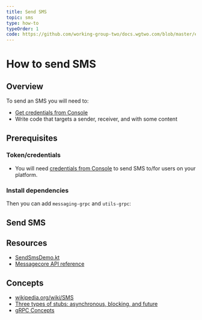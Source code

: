 ```yaml
---
title: Send SMS
topic: sms
type: how-to
typeOrder: 1
code: https://github.com/working-group-two/docs.wgtwo.com/blob/master/examples/sms/src/main/kotlin/SendSms.kt
---
```


# How to send SMS

## Overview

To send an SMS you will need to:
* [Get credentials from Console](https://console.wgtwo.com/api-keys-redirect)
* Write code that targets a sender, receiver, and with some content

## Prerequisites

### Token/credentials
* You will need [credentials from Console](https://console.wgtwo.com/api-keys-redirect) to send SMS to/for users on your platform.

### Install dependencies
<JitpackDependency />

Then you can add `messaging-grpc` and `utils-grpc`:

<ClientDependencies :clients="['messaging-grpc', 'utils-grpc']"/>

## Send SMS
<GithubCode :to="$frontmatter.code" />

## Resources
* [SendSmsDemo.kt](https://github.com/working-group-two/wgtwo-kotlin-code-snippets/blob/master/src/main/kotlin/com/wgtwo/example/sendsms/SendSmsDemo.kt)
* [Messagecore API reference](https://github.com/working-group-two/wgtwoapis/blob/master/wgtwo/messaging/messagecore.proto)

## Concepts
* [wikipedia.org/wiki/SMS](https://en.wikipedia.org/wiki/SMS)
* [Three types of stubs: asynchronous, blocking, and future](https://grpc.io/docs/reference/java/generated-code/)
* [gRPC Concepts](https://grpc.io/docs/guides/concepts/)
